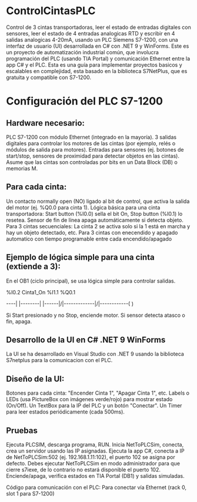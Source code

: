# ControlCintasPLC
Control de 3 cintas transportadoras, leer el estado de entradas digitales con sensores, leer el estado de 4 entradas analogicas RTD y escribir en 4 salidas analogicas 4-20mA, usando un PLC Siemens S7-1200, con una interfaz de usuario (UI) desarrollada en C# con .NET 9 y WinForms. Este es un proyecto de automatización industrial común, que involucra programación del PLC (usando TIA Portal) y comunicación Ethernet entre la app C# y el PLC. Esta es una guía para implementar proyectos basicos y escalables en complejidad, esta basado en la biblioteca S7NetPlus, que es gratuita y compatible con S7-1200.

# Configuración del PLC S7-1200
## Hardware necesario:

PLC S7-1200 con módulo Ethernet (integrado en la mayoría).
3 salidas digitales para controlar los motores de las cintas (por ejemplo, relés o módulos de salida para motores).
Entradas para sensores (ej. botones de start/stop, sensores de proximidad para detectar objetos en las cintas).
Asume que las cintas son controladas por bits en un Data Block (DB) o memorias M.

## Para cada cinta: 
Un contacto normally open (NO) ligado al bit de control, que activa la salida del motor (ej. %Q0.0 para cinta 1).
Lógica básica para una cinta transportadora: Start button (%I0.0) sella el bit On, Stop button (%I0.1) lo resetea. Sensor de fin de línea apaga automáticamente si detecta objeto.
Para 3 cintas secuenciales: La cinta 2 se activa solo si la 1 está en marcha y hay un objeto detectado, etc.
Para 3 cintas con enecendido y apagado automatico con tiempo programable entre cada encendido/apagado

## Ejemplo de lógica simple para una cinta (extiende a 3):
En el OB1 (ciclo principal), se usa lógica simple para controlar salidas.

%I0.2      Cinta1_On    %I1.1           %Q0.1

----| |--------| |------|/|-------------|/|------------( )

Si Start presionado y no Stop, enciende motor.
Si sensor detecta atasco o fin, apaga.

## Desarrollo de la UI en C# .NET 9 WinForms
La UI se ha desarrollado en Visual Studio con .NET 9 usando la biblioteca S7netplus para la comunicacion con el PLC.

## Diseño de la UI:
Botones para cada cinta: "Encender Cinta 1", "Apagar Cinta 1", etc.
Labels o LEDs (usa PictureBox con imágenes verde/rojo) para mostrar estado (On/Off).
Un TextBox para la IP del PLC y un botón "Conectar".
Un Timer para leer estados periódicamente (cada 500ms).

## Pruebas
Ejecuta PLCSIM, descarga programa, RUN.
Inicia NetToPLCSim, conecta, crea un servidor usando las IP asignadas.
Ejecuta la app C#, conecta a IP de NetToPLCSim:502 (ej. 192.168.1.11:102), el puerto 102 se asigna por defecto.
Debes ejecutar NetToPLCSim en modo administrador para que cierre s7iexe, de lo contrario no estará disponible el puerto 102.
Enciende/apaga, verifica estados en TIA Portal (DB1) y salidas simuladas.


Código para comunicación con el PLC:
Para conectar vía Ethernet (rack 0, slot 1 para S7-1200)

